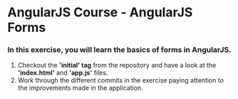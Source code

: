 AngularJS Course - AngularJS Forms
==================================

### In this exercise, you will learn the basics of forms in AngularJS.
1. Checkout the __'initial' tag__ from the repository and have a look at the __'index.html'__ and __'app.js'__ files.
2. Work through the different commits in the exercise paying attention to the improvements made in the application.
